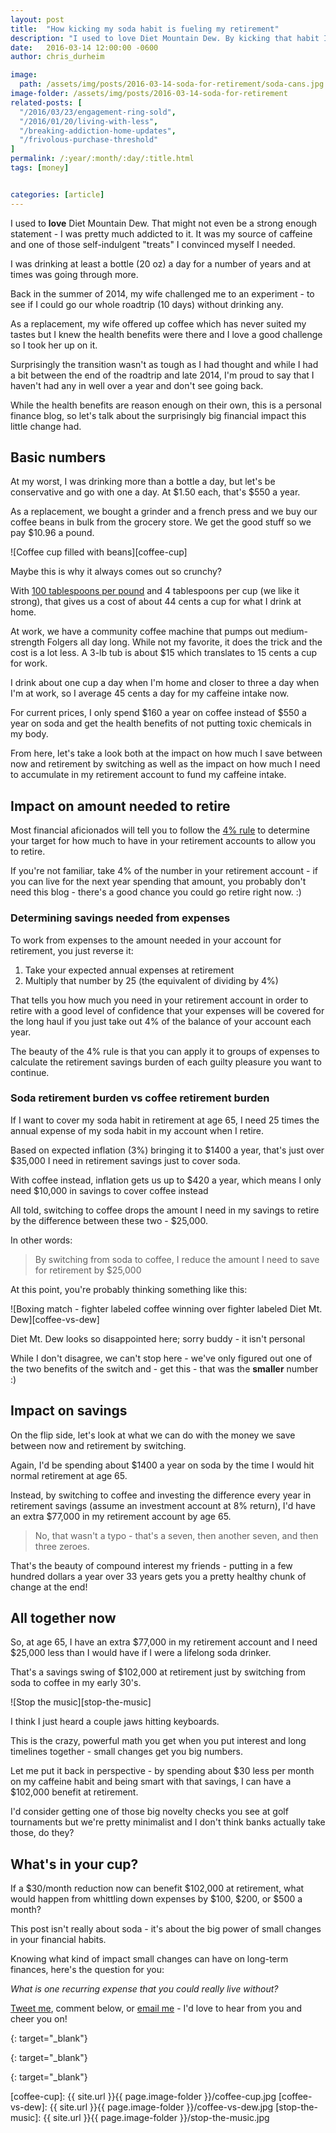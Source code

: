 ```yaml
---
layout: post
title:  "How kicking my soda habit is fueling my retirement"
description: "I used to love Diet Mountain Dew. By kicking that habit I'm saving a ton of money - here's how"
date:   2016-03-14 12:00:00 -0600
author: chris_durheim

image:
  path: /assets/img/posts/2016-03-14-soda-for-retirement/soda-cans.jpg
image-folder: /assets/img/posts/2016-03-14-soda-for-retirement
related-posts: [
  "/2016/03/23/engagement-ring-sold",
  "/2016/01/20/living-with-less",
  "/breaking-addiction-home-updates",
  "/frivolous-purchase-threshold"
]
permalink: /:year/:month/:day/:title.html
tags: [money]


categories: [article]
---
```


I used to __love__ Diet Mountain Dew. That might not even be a strong enough statement - I was pretty much addicted to it. It was my source of caffeine and one of those self-indulgent "treats" I convinced myself I needed.

I was drinking at least a bottle (20 oz) a day for a number of years and at times was going through more.

Back in the summer of 2014, my wife challenged me to an experiment - to see if I could go our whole roadtrip (10 days) without drinking any.

As a replacement, my wife offered up coffee which has never suited my tastes but I knew the health benefits were there and I love a good challenge so I took her up on it.

Surprisingly the transition wasn't as tough as I had thought and while I had a bit between the end of the roadtrip and late 2014, I'm proud to say that I haven't had any in well over a year and don't see going back.

While the health benefits are reason enough on their own, this is a personal finance blog, so let's talk about the surprisingly big financial impact this little change had.

## Basic numbers #

At my worst, I was drinking more than a bottle a day, but let's be conservative and go with one a day. At $1.50 each, that's $550 a year.

As a replacement, we bought a grinder and a french press and we buy our coffee beans in bulk from the grocery store. We get the good stuff so we pay $10.96 a pound.

![Coffee cup filled with beans][coffee-cup]

<div class="image-caption">Maybe this is why it always comes out so crunchy?</div>

With [100 tablespoons per pound][coffee-lb-to-tablespoons] and 4 tablespoons per cup (we like it strong), that gives us a cost of about 44 cents a cup for what I drink at home.

At work, we have a community coffee machine that pumps out medium-strength Folgers all day long. While not my favorite, it does the trick and the cost is a lot less. A 3-lb tub is about $15 which translates to 15 cents a cup for work.

I drink about one cup a day when I'm home and closer to three a day when I'm at work, so I average 45 cents a day for my caffeine intake now.

For current prices, I only spend $160 a year on coffee instead of $550 a year on soda and get the health benefits of not putting toxic chemicals in my body.

From here, let's take a look both at the impact on how much I save between now and retirement by switching as well as the impact on how much I need to accumulate in my retirement account to fund my caffeine intake.

## Impact on amount needed to retire #

Most financial aficionados will tell you to follow the [4% rule][four-percent-rule] to determine your target for how much to have in your retirement accounts to allow you to retire.

If you're not familiar, take 4% of the number in your retirement account - if you can live for the next year spending that amount, you probably don't need this blog - there's a good chance you could go retire right now. :)

### Determining savings needed from expenses ##

To work from expenses to the amount needed in your account for retirement, you just reverse it:

1. Take your expected annual expenses at retirement
2. Multiply that number by 25 (the equivalent of dividing by 4%)

That tells you how much you need in your retirement account in order to retire with a good level of confidence that your expenses will be covered for the long haul if you just take out 4% of the balance of your account each year.

The beauty of the 4% rule is that you can apply it to groups of expenses to calculate the retirement savings burden of each guilty pleasure you want to continue.

### Soda retirement burden vs coffee retirement burden

If I want to cover my soda habit in retirement at age 65, I need 25 times the annual expense of my soda habit in my account when I retire.

Based on expected inflation (3%) bringing it to $1400 a year, that's just over $35,000 I need in retirement savings just to cover soda.

With coffee instead, inflation gets us up to $420 a year, which means I only need $10,000 in savings to cover coffee instead

All told, switching to coffee drops the amount I need in my savings to retire by the difference between these two - $25,000.

In other words:

> By switching from soda to coffee, I reduce the amount I need to save for retirement by $25,000

At this point, you're probably thinking something like this:

![Boxing match - fighter labeled coffee winning over fighter labeled Diet Mt. Dew][coffee-vs-dew]

<div class="image-caption">Diet Mt. Dew looks so disappointed here; sorry buddy - it isn't personal</div>

While I don't disagree, we can't stop here - we've only figured out one of the two benefits of the switch and - get this - that was the __smaller__ number :)

## Impact on savings #

On the flip side, let's look at what we can do with the money we save between now and retirement by switching.

Again, I'd be spending about $1400 a year on soda by the time I would hit normal retirement at age 65.

Instead, by switching to coffee and investing the difference every year in retirement savings (assume an investment account at 8% return), I'd have an extra $77,000 in my retirement account by age 65.

> No, that wasn't a typo - that's a seven, then another seven, and then three zeroes.

That's the beauty of compound interest my friends - putting in a few hundred dollars a year over 33 years gets you a pretty healthy chunk of change at the end!

## All together now #

So, at age 65, I have an extra $77,000 in my retirement account and I need $25,000 less than I would have if I were a lifelong soda drinker.

That's a savings swing of $102,000 at retirement just by switching from soda to coffee in my early 30's.

![Stop the music][stop-the-music]

I think I just heard a couple jaws hitting keyboards.

This is the crazy, powerful math you get when you put interest and long timelines together - small changes get you big numbers.

Let me put it back in perspective - by spending about $30 less per month on my caffeine habit and being smart with that savings, I can have a $102,000 benefit at retirement.

I'd consider getting one of those big novelty checks you see at golf tournaments but we're pretty minimalist and I don't think banks actually take those, do they?

## What's in your cup? #

If a $30/month reduction now can benefit $102,000 at retirement, what would happen from whittling down expenses by $100, $200, or $500 a month?

This post isn't really about soda - it's about the big power of small changes in your financial habits.

Knowing what kind of impact small changes can have on long-term finances, here's the question for you:

_What is one recurring expense that you could really live without?_

[Tweet me][tweet-me], comment below, or [email me]({{site.url}}/work-with-me/#contact) - I'd love to hear from you and cheer you on!

[coffee-lb-to-tablespoons]: http://leverheadcoffee.com/faq-about-coffee?id=86
{: target="_blank"}

[four-percent-rule]: http://www.budgetsaresexy.com/2016/02/magical-number-needed-to-retire/
{: target="_blank"}

[tweet-me]: https://twitter.com/intent/tweet?text=%40keepthrifty%20I%27m%20filling%20my%20retirement%20savings%20by%20cutting%20___%20https%3A%2F%2Fwww.keepthrifty.com%2F2016%2F03%2F14%2Fsoda-for-retirement.html&source=clicktotweet&related=clicktotweet
{: target="_blank"}

[coffee-cup]: {{ site.url }}{{ page.image-folder }}/coffee-cup.jpg
[coffee-vs-dew]: {{ site.url }}{{ page.image-folder }}/coffee-vs-dew.jpg
[stop-the-music]: {{ site.url }}{{ page.image-folder }}/stop-the-music.jpg
